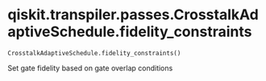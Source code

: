 # qiskit.transpiler.passes.CrosstalkAdaptiveSchedule.fidelity\_constraints

`CrosstalkAdaptiveSchedule.fidelity_constraints()`

Set gate fidelity based on gate overlap conditions
